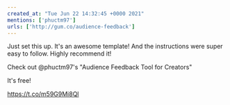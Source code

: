 ```yaml
---
created_at: "Tue Jun 22 14:32:45 +0000 2021"
mentions: ['phuctm97']
urls: ['http://gum.co/audience-feedback']
---
```


Just set this up. It's an awesome template! And the instructions were super easy to follow. Highly recommend it!

Check out @phuctm97's "Audience Feedback Tool for Creators"

It's free!

https://t.co/m59G9Mi8Ql